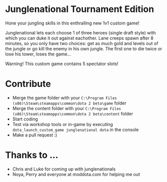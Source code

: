 # Junglenational Tournament Edition

Hone your jungling skills in this enthralling new 1v1 custom game! 

Junglenational lets each choose 1 of three heroes (single draft style) with which you can duke it out against eachother. 
Lane creeps spawn after 8 minutes, so you only have two choices: 
get as much gold and levels out of the jungle or go kill the enemy in his own jungle. 
The first one to die twice or lose his tower, loses the game...

Warning! This custom game contains 5 spectator slots!

# Contribute
* Merge the game folder with your `C:\Program Files (x86)\Steam\steamapps\common\dota 2 beta\game` folder
* Merge the content folder with your `C:\Program Files (x86)\Steam\steamapps\common\dota 2 beta\content` folder
* Start coding
* Test via workshop tools or in-game by executing `dota_launch_custom_game junglenational dota` in the console
* Make a pull request :)

# Thanks to ...
* Chris and Luke for coming up with junglenationals
* Noya, Perry and everyone at moddota.com for helping me out
